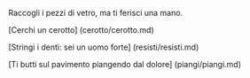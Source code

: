 Raccogli i pezzi di vetro, ma ti ferisci una mano.

[Cerchi un cerotto] (cerotto/cerotto.md)

[Stringi i denti: sei un uomo forte] (resisti/resisti.md)

[Ti butti sul pavimento piangendo dal dolore] (piangi/piangi.md)
